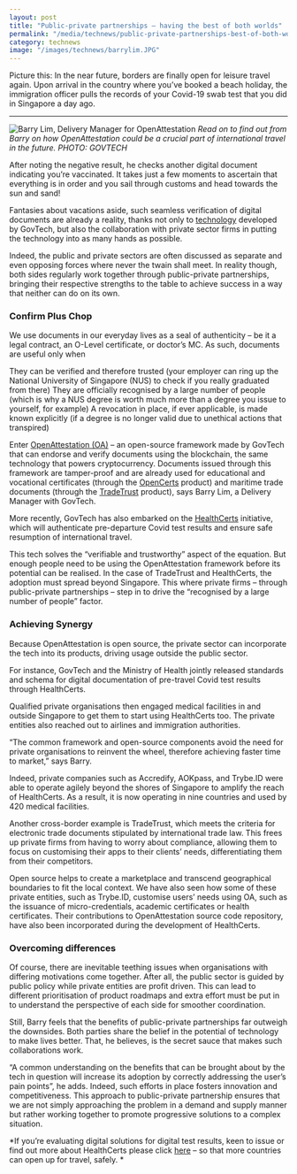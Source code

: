 ```yaml
---
layout: post
title: "Public-private partnerships – having the best of both worlds"
permalink: "/media/technews/public-private-partnerships-best-of-both-worlds"
category: technews
image: "/images/technews/barrylim.JPG"
---
```


Picture this: In the near future, borders are finally open for leisure travel again. Upon arrival in the country where you’ve booked a beach holiday, the immigration officer pulls the records of your Covid-19 swab test that you did in Singapore a day ago. 

---

![Barry Lim, Delivery Manager for OpenAttestation](/images/technews/barrylim.JPG)
*Read on to find out from Barry on how OpenAttestation could be a crucial part of international travel in the future. PHOTO: GOVTECH*

After noting the negative result, he checks another digital document indicating you’re vaccinated. It takes just a few moments to ascertain that everything is in order and you sail through customs and head towards the sun and sand! 

Fantasies about vacations aside, such seamless verification of digital documents are already a reality, thanks not only to [technology](https://www.healthcerts.gov.sg/) developed by GovTech, but also the collaboration with private sector firms in putting the technology into as many hands as possible. 

Indeed, the public and private sectors are often discussed as separate and even opposing forces where never the twain shall meet. In reality though, both sides regularly work together through public-private partnerships, bringing their respective strengths to the table to achieve success in a way that neither can do on its own. 


### **Confirm Plus Chop**

We use documents in our everyday lives as a seal of authenticity – be it a legal contract, an O-Level certificate, or doctor’s MC. As such, documents are useful only when

They can be verified and therefore trusted (your employer can ring up the National University of Singapore (NUS) to check if you really graduated from there)
They are officially recognised by a large number of people (which is why a NUS degree is worth much more than a degree you issue to yourself, for example)
A revocation in place, if ever applicable, is made known explicitly (if a degree is no longer valid due to unethical actions that transpired) 

Enter [OpenAttestation (OA)](https://www.openattestation.com) – an open-source framework made by GovTech that can endorse and verify documents using the blockchain, the same technology that powers cryptocurrency. Documents issued through this framework are tamper-proof and are already used for educational and vocational certificates (through the [OpenCerts](https://www.opencerts.io) product) and maritime trade documents (through the [TradeTrust](https://www.tradetrust.io) product), says Barry Lim, a Delivery Manager with GovTech.

More recently, GovTech has also embarked on the [HealthCerts](https://www.healthcerts.gov.sg/) initiative, which will authenticate pre-departure Covid test results and ensure safe resumption of international travel. 

This tech solves the “verifiable and trustworthy” aspect of the equation. But enough people need to be using the OpenAttestation framework before its potential can be realised. In the case of TradeTrust and HealthCerts, the adoption must spread beyond Singapore. This where private firms – through public-private partnerships – step in to drive the “recognised by a large number of people” factor. 


### **Achieving Synergy**

Because OpenAttestation is open source, the private sector can incorporate the tech into its products, driving usage outside the public sector. 

For instance, GovTech and the Ministry of Health jointly released standards and schema for digital documentation of pre-travel Covid test results through HealthCerts. 

Qualified private organisations then engaged medical facilities in and outside Singapore to get them to start using HealthCerts too. The private entities also reached out to airlines and immigration authorities. 
 
“The common framework and open-source components avoid the need for private organisations to reinvent the wheel, therefore achieving faster time to market,” says Barry. 

Indeed, private companies such as Accredify, AOKpass, and Trybe.ID were able to operate agilely beyond the shores of Singapore to amplify the reach of HealthCerts. As a result, it is now operating in nine countries and used by 420 medical facilities. 

Another cross-border example is TradeTrust, which meets the criteria for electronic trade documents stipulated by international trade law. This frees up private firms from having to worry about compliance, allowing them to focus on customising their apps to their clients’ needs, differentiating them from their competitors. 

Open source helps to create a marketplace and transcend geographical boundaries to fit the local context. We have also seen how some of these private entities, such as Trybe.ID, customise users’ needs using OA, such as the issuance of micro-credentials, academic certificates or health certificates. Their contributions to OpenAttestation source code repository, have also been incorporated during the development of HealthCerts.


### **Overcoming differences**

Of course, there are inevitable teething issues when organisations with differing motivations come together. After all, the public sector is guided by public policy while private entities are profit driven. This can lead to different prioritisation of product roadmaps and extra effort must be put in to understand the perspective of each side for smoother coordination. 

Still, Barry feels that the benefits of public-private partnerships far outweigh the downsides. Both parties share the belief in the potential of technology to make lives better. That, he believes, is the secret sauce that makes such collaborations work. 

“A common understanding on the benefits that can be brought about by the tech in question will increase its adoption by correctly addressing the user’s pain points”, he adds. 
Indeed, such efforts in place fosters innovation and competitiveness. This approach to public-private partnership ensures that we are not simply approaching the problem in a demand and supply manner but rather working together to promote progressive solutions to a complex situation.

*If you’re evaluating digital solutions for digital test results, keen to issue or find out more about HealthCerts please click [here](https://www.healthcerts.gov.sg/) – so that more countries can open up for travel, safely.
*
